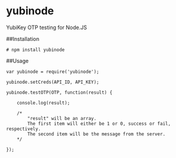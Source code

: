 yubinode
========

YubiKey OTP testing for Node.JS

##Installation

	# npm install yubinode

##Usage

	var yubinode = require('yubinode');
	
	yubinode.setCreds(API_ID, API_KEY);
	
	yubinode.testOTP(OTP, function(result) {
	
		console.log(result);
		
		/*
			"result" will be an array. 
			The first item will either be 1 or 0, success or fail, respectively.
			The second item will be the message from the server.
		*/
	
	});